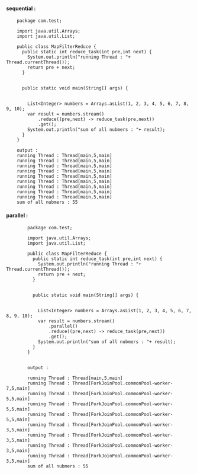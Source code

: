 #### sequential : 
        

        package com.test;

        import java.util.Arrays;
        import java.util.List;

        public class MapFilterReduce {
          public static int reduce_task(int pre,int next) {
            System.out.println("running Thread : "+ Thread.currentThread());
            return pre + next;
          }


          public static void main(String[] args) {


            List<Integer> numbers = Arrays.asList(1, 2, 3, 4, 5, 6, 7, 8, 9, 10);		
            var result = numbers.stream()
                .reduce((pre,next) -> reduce_task(pre,next))
                .get();
            System.out.println("sum of all nubmers : "+ result);
          }
        }
        
        output : 
        running Thread : Thread[main,5,main]
        running Thread : Thread[main,5,main]
        running Thread : Thread[main,5,main]
        running Thread : Thread[main,5,main]
        running Thread : Thread[main,5,main]
        running Thread : Thread[main,5,main]
        running Thread : Thread[main,5,main]
        running Thread : Thread[main,5,main]
        running Thread : Thread[main,5,main]
        sum of all nubmers : 55

#### parallel : 

            package com.test;

            import java.util.Arrays;
            import java.util.List;

            public class MapFilterReduce {
              public static int reduce_task(int pre,int next) {
                System.out.println("running Thread : "+ Thread.currentThread());
                return pre + next;
              }


              public static void main(String[] args) {


                List<Integer> numbers = Arrays.asList(1, 2, 3, 4, 5, 6, 7, 8, 9, 10);		
                var result = numbers.stream()
                    .parallel()
                    .reduce((pre,next) -> reduce_task(pre,next))
                    .get();
                System.out.println("sum of all nubmers : "+ result);
              }
            }


            output : 

            running Thread : Thread[main,5,main]
            running Thread : Thread[ForkJoinPool.commonPool-worker-7,5,main]
            running Thread : Thread[ForkJoinPool.commonPool-worker-5,5,main]
            running Thread : Thread[ForkJoinPool.commonPool-worker-5,5,main]
            running Thread : Thread[ForkJoinPool.commonPool-worker-5,5,main]
            running Thread : Thread[ForkJoinPool.commonPool-worker-3,5,main]
            running Thread : Thread[ForkJoinPool.commonPool-worker-3,5,main]
            running Thread : Thread[ForkJoinPool.commonPool-worker-3,5,main]
            running Thread : Thread[ForkJoinPool.commonPool-worker-3,5,main]
            sum of all nubmers : 55
